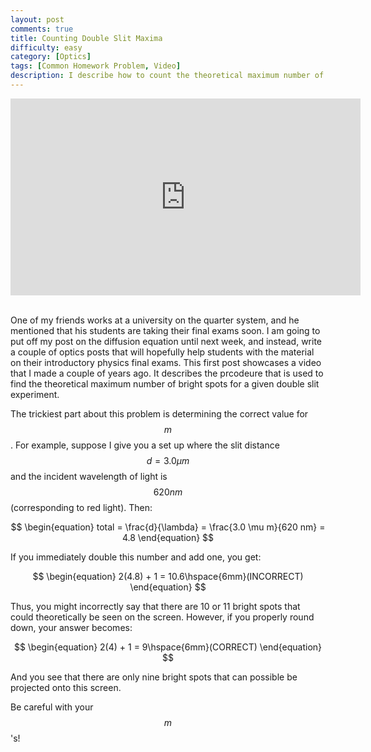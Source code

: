 ```yaml
---
layout: post
comments: true
title: Counting Double Slit Maxima
difficulty: easy
category: [Optics]
tags: [Common Homework Problem, Video]
description: I describe how to count the theoretical maximum number of bright spots for a double slit interference experiment.
---
```


<center><iframe width="560" height="315" src="https://www.youtube.com/embed/E_mzSOuPurU" frameborder="0" allowfullscreen></iframe></center><br />

One of my friends works at a university on the quarter system, and he mentioned that his students are taking their final exams soon. I am going to put off my post on the diffusion equation until next week, and instead, write a couple of optics posts that will hopefully help students with the material on their introductory physics final exams. This first post showcases a video that I made a couple of years ago. It describes the prcodeure that is used to find the theoretical maximum number of bright spots for a given double slit experiment.

The trickiest part about this problem is determining the correct value for $$m$$. For example, suppose I give you a set up where the slit distance $$d = 3.0 \mu m$$ and the incident wavelength of light is $$620 nm$$ (corresponding to red light). Then:

$$
\begin{equation}
total = \frac{d}{\lambda} = \frac{3.0 \mu m}{620 nm} = 4.8
\end{equation}
$$

If you immediately double this number and add one, you get:

$$
\begin{equation}
2(4.8) + 1 = 10.6\hspace{6mm}(INCORRECT)
\end{equation}
$$

Thus, you might incorrectly say that there are 10 or 11 bright spots that could theoretically be seen on the screen. However, if you properly round down, your answer becomes:

$$
\begin{equation}
2(4) + 1 = 9\hspace{6mm}(CORRECT)
\end{equation}
$$

And you see that there are only nine bright spots that can possible be projected onto this screen.

Be careful with your $$m$$'s!
